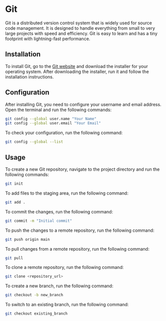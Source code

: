 # Git

Git is a distributed version control system that is widely used for source code management. It is designed to handle everything from small to very large projects with speed and efficiency. Git is easy to learn and has a tiny footprint with lightning-fast performance.

## Installation

To install Git, go to the [Git website](https://git-scm.com) and download the installer for your operating system. After downloading the installer, run it and follow the installation instructions.

## Configuration

After installing Git, you need to configure your username and email address. Open the terminal and run the following commands:

```bash
git config --global user.name "Your Name"
git config --global user.email "Your Email"
```

To check your configuration, run the following command:

```bash
git config --global --list
```

## Usage

To create a new Git repository, navigate to the project directory and run the following commands:

```bash
git init
```

To add files to the staging area, run the following command:

```bash
git add .
```

To commit the changes, run the following command:

```bash
git commit -m "Initial commit"
```

To push the changes to a remote repository, run the following command:

```bash
git push origin main
```

To pull changes from a remote repository, run the following command:

```bash
git pull
```

To clone a remote repository, run the following command:

```bash
git clone <repository_url>
```

To create a new branch, run the following command:

```bash
git checkout -b new_branch
```

To switch to an existing branch, run the following command:

```bash
git checkout existing_branch
```
